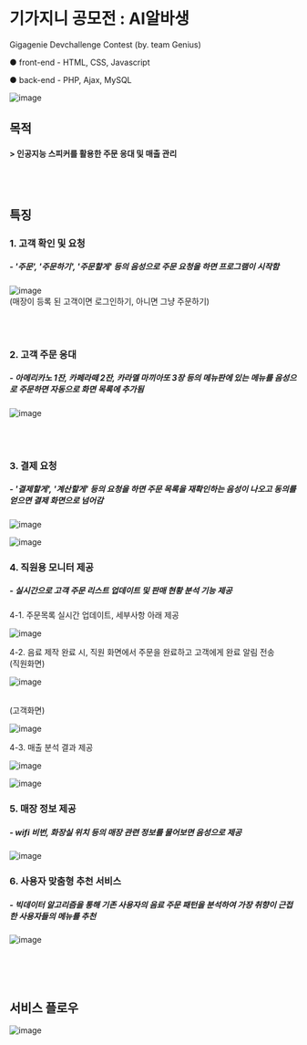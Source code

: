 # 기가지니 공모전 : AI알바생 
Gigagenie Devchallenge Contest (by. team Genius)

● front-end - HTML, CSS, Javascript 

● back-end - PHP, Ajax, MySQL


![image](https://user-images.githubusercontent.com/20718935/85038757-efe83b00-b1c1-11ea-8abe-b31d95b7ff3f.png)


<h2> 목적 </h2> 
<h4> > 인공지능 스피커를 활용한 주문 응대 및 매출 관리 </h4>

</br>
</br>

<h2> 특징 </h2>

<h3> 1. 고객 확인 및 요청 </h3>
<h5> - '주문', '주문하기', '주문할게' 등의 음성으로 주문 요청을 하면 프로그램이 시작함 </h5>

![image](https://user-images.githubusercontent.com/20718935/85039416-ac420100-b1c2-11ea-8667-c9fce33501c5.png)
<br>(매장이 등록 된 고객이면 로그인하기, 아니면 그냥 주문하기)

</br>
</br>

<h3> 2. 고객 주문 응대 </h3>
<h5> - 아메리카노 1잔, 카페라떼 2잔, 카라멜 마끼아또 3장 등의 메뉴판에 있는 메뉴를 음성으로 주문하면 자동으로 화면 목록에 추가됨 </h5>

![image](https://user-images.githubusercontent.com/20718935/85039807-0e9b0180-b1c3-11ea-9c8a-e0d96d9b278d.png)

</br>
</br>

<h3> 3. 결제 요청 </h3>
<h5> - '결제할게', '계산할게' 등의 요청을 하면 주문 목록을 재확인하는 음성이 나오고 동의를 얻으면 결제 화면으로 넘어감 </h5>

![image](https://user-images.githubusercontent.com/20718935/85040173-7a7d6a00-b1c3-11ea-924f-f8ddea75e522.png)


![image](https://user-images.githubusercontent.com/20718935/85040413-bdd7d880-b1c3-11ea-9e31-2eaa3629a8c5.png)


<h3> 4. 직원용 모니터 제공 </h3>
<h5> - 실시간으로 고객 주문 리스트 업데이트 및 판매 현황 분석 기능 제공 </h5>

4-1. 주문목록 실시간 업데이트, 세부사항 아래 제공

![image](https://user-images.githubusercontent.com/20718935/85040649-fd062980-b1c3-11ea-861f-a26f42ea48f8.png)


4-2. 음료 제작 완료 시, 직원 화면에서 주문을 완료하고 고객에게 완료 알림 전송 </br>
(직원화면)</br>

![image](https://user-images.githubusercontent.com/20718935/85040794-23c46000-b1c4-11ea-8124-c9c0767ab887.png)

<br>
(고객화면)</br>

![image](https://user-images.githubusercontent.com/20718935/85040903-422a5b80-b1c4-11ea-86a6-11f65ae18a43.png)

4-3. 매출 분석 결과 제공

![image](https://user-images.githubusercontent.com/20718935/85041176-8ae21480-b1c4-11ea-9766-c073a79308bf.png)


![image](https://user-images.githubusercontent.com/20718935/85041108-73a32700-b1c4-11ea-92ea-0b88d33c6c2f.png)


<h3> 5. 매장 정보 제공 </h3>
<h5> - wifi 비번, 화장실 위치 등의 매장 관련 정보를 물어보면 음성으로 제공 </h5>

![image](https://user-images.githubusercontent.com/20718935/85041323-be24a380-b1c4-11ea-9fd0-d22db8db71f5.png)


<h3> 6. 사용자 맞춤형 추천 서비스 </h3>
<h5> - 빅데이터 알고리즘을 통해 기존 사용자의 음료 주문 패턴을 분석하여 가장 취향이 근접한 사용자들의 메뉴를 추천 </h5>

![image](https://user-images.githubusercontent.com/20718935/85041520-ffb54e80-b1c4-11ea-824f-0aa29ee952ee.png)


</br>
</br>
</br>

<h2> 서비스 플로우 </h2>

![image](https://user-images.githubusercontent.com/20718935/85041644-35f2ce00-b1c5-11ea-86bd-88e61ea3270c.png)
